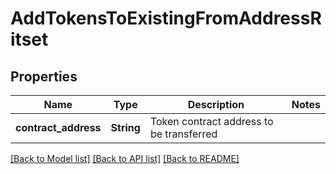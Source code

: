 # AddTokensToExistingFromAddressRitset

## Properties

Name | Type | Description | Notes
------------ | ------------- | ------------- | -------------
**contract_address** | **String** | Token contract address to be transferred | 

[[Back to Model list]](../README.md#documentation-for-models) [[Back to API list]](../README.md#documentation-for-api-endpoints) [[Back to README]](../README.md)



